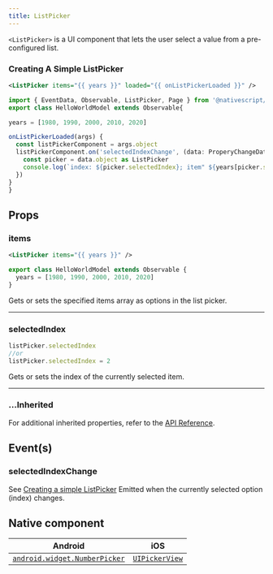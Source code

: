 ```yaml
---
title: ListPicker
---
```


<!-- TODO: Add flavors -->
`<ListPicker>` is a UI component that lets the user select a value from a pre-configured list.


### Creating A Simple ListPicker

<!-- /// flavor plain -->

```xml
<ListPicker items="{{ years }}" loaded="{{ onListPickerLoaded }}" />
```

```ts
import { EventData, Observable, ListPicker, Page } from '@nativescript/core'
export class HelloWorldModel extends Observable{

years = [1980, 1990, 2000, 2010, 2020]

onListPickerLoaded(args) {
  const listPickerComponent = args.object
  listPickerComponent.on('selectedIndexChange', (data: ProperyChangeData) => {
    const picker = data.object as ListPicker
    console.log(`index: ${picker.selectedIndex}; item" ${years[picker.selectedIndex]}`)
  })
}
}
```
<!-- 
///

/// flavor angular

```html
<ListPicker [items]="items" class="picker"> </ListPicker>
```

///

/// flavor vue

```html
<ListPicker
  :items="listOfItems"
  selectedIndex="0"
  @selectedIndexChange="selectedIndexChanged"
/>
```

`<ListPicker>` provides two-way data binding using `v-model`.

```html
<ListPicker :items="listOfItems" v-model="selectedItem" />
```

///

/// flavor svelte

```tsx
<listPicker
  items="{listOfItems}"
  selectedIndex="0"
  on:selectedIndexChange="{selectedIndexChanged}"
/>
```

```js
let listOfItems = ['one', 'two', 'three']
const selectedIndexChanged = e => console.log(e.index)
```

`<ListPicker>` provides two-way data binding for `selectedIndex`.

```tsx
<listPicker items="{listOfItems}" bind:selectedIndex="{selectedItem}" />
```

///

/// flavor react

```tsx
import { EventData, ListPicker } from '@nativescript/core'
;<listPicker
  items={listOfItems}
  selectedIndex={0}
  onSelectedIndexChange={(args: EventData) => {
    const listPicker: ListPicker = args.object as ListPicker
    const index: number = listPicker.selectedIndex
    const item = listPicker.items[index]
  }}
/>
```

/// -->

## Props
### items
```xml
<ListPicker items="{{ years }}" />
```
```ts
export class HelloWorldModel extends Observable {
  years = [1980, 1990, 2000, 2010, 2020]
}
```
Gets or sets the specified items array as options in the list picker.                           

---
### selectedIndex
```ts
listPicker.selectedIndex
//or
listPicker.selectedIndex = 2
```
Gets or sets the index of the currently selected item. 

---
### ...Inherited
For additional inherited properties, refer to the [API Reference](https://docs.nativescript.org/api-reference/classes/listpicker).

## Event(s)
### selectedIndexChange
See [Creating a simple ListPicker](#creating-a-simple-listpicker)
Emitted when the currently selected option (index) changes.


## Native component

| Android                                                                                                   | iOS                                                                            |
| --------------------------------------------------------------------------------------------------------- | ------------------------------------------------------------------------------ |
| [`android.widget.NumberPicker`](https://developer.android.com/reference/android/widget/NumberPicker.html) | [`UIPickerView`](https://developer.apple.com/documentation/uikit/uipickerview) |
